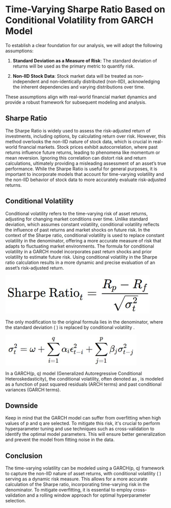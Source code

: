 # Time-Varying Sharpe Ratio Based on Conditional Volatility from GARCH Model
To establish a clear foundation for our analysis, we will adopt the following assumptions:

1. **Standard Deviation as a Measure of Risk**: The standard deviation of returns will be used as the primary metric to quantify risk.

2. **Non-IID Stock Data**: Stock market data will be treated as non-independent and non-identically distributed (non-IID), acknowledging the inherent dependencies and varying distributions over time.

These assumptions align with real-world financial market dynamics and provide a robust framework for subsequent modeling and analysis.

## Sharpe Ratio
The Sharpe Ratio is widely used to assess the risk-adjusted return of investments, including options, by calculating return over risk. However, this method overlooks the non-IID nature of stock data, which is crucial in real-world financial markets. Stock prices exhibit autocorrelation, where past returns influence future returns, leading to phenomena like momentum or mean reversion. Ignoring this correlation can distort risk and return calculations, ultimately providing a misleading assessment of an asset’s true performance. While the Sharpe Ratio is useful for general purposes, it is important to incorporate models that account for time-varying volatility and the non-IID behavior of stock data to more accurately evaluate risk-adjusted returns.

## Conditional Volatility
Conditional volatility refers to the time-varying risk of asset returns, adjusting for changing market conditions over time. Unlike standard deviation, which assumes constant volatility, conditional volatility reflects the influence of past returns and market shocks on future risk. In the context of the Sharpe ratio, conditional volatility is used to replace constant volatility in the denominator, offering a more accurate measure of risk that adapts to fluctuating market environments. The formula for conditional volatility in a GARCH model incorporates past return shocks and prior volatility to estimate future risk. Using conditional volatility in the Sharpe ratio calculation results in a more dynamic and precise evaluation of an asset’s risk-adjusted return.

![sharpe_ratio2.jpg](https://github.com/fredericknathan/time-varying-sharpe-ratio/blob/main/sharpe_ratio2.jpg)

The only modification to the original formula lies in the denominator, where the standard deviation (
) is replaced by conditional volatility 
.

![conditional_var.jpg](https://github.com/fredericknathan/time-varying-sharpe-ratio/blob/main/conditional_var.jpg)

In a GARCH(p, q) model (Generalized Autoregressive Conditional Heteroskedasticity), the conditional volatility, often denoted as 
, is modeled as a function of past squared residuals (ARCH terms) and past conditional variances (GARCH terms).

## Downside
Keep in mind that the GARCH model can suffer from overfitting when high values of p and q are selected. To mitigate this risk, it's crucial to perform hyperparameter tuning and use techniques such as cross-validation to identify the optimal model parameters. This will ensure better generalization and prevent the model from fitting noise in the data.

## Conclusion
The time-varying volatility can be modeled using a GARCH(p, q) framework to capture the non-IID nature of asset returns, with conditional volatility (
) serving as a dynamic risk measure. This allows for a more accurate calculation of the Sharpe ratio, incorporating time-varying risk in the denominator. To mitigate overfitting, it is essential to employ cross-validation and a rolling window approach for optimal hyperparameter selection.
